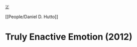 [🇿](zotero://select/library/items/QYJQZI4E)

[[People/Daniel D. Hutto]] 
# Truly Enactive Emotion (2012)

